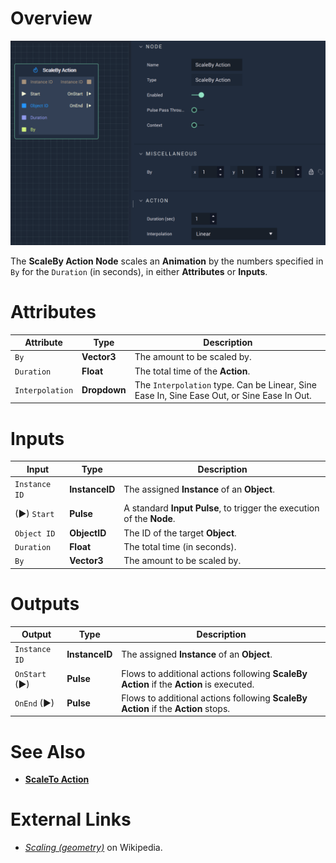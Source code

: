 # Overview

![The ScaleBy Action Node.](../../.gitbook/assets/scalebyaction.png)

The **ScaleBy Action Node** scales an **Animation** by the numbers specified in `By` for the `Duration` (in seconds), in either **Attributes** or **Inputs**.

# Attributes

|Attribute|Type|Description|
|---|---|---|
|`By`|**Vector3**| The amount to be scaled by.|
|`Duration`|**Float**|The total time of the **Action**.|
|`Interpolation`|**Dropdown**|The `Interpolation` type. Can be Linear, Sine Ease In, Sine Ease Out, or Sine Ease In Out.|

# Inputs

|Input|Type|Description|
|---|---|---|
|`Instance ID`| **InstanceID** | The assigned **Instance** of an **Object**.|
|(►) `Start`|**Pulse**|A standard **Input Pulse**, to trigger the execution of the **Node**.|
|`Object ID`|**ObjectID**|The ID of the target **Object**.|
|`Duration`|**Float**|The total time (in seconds).|
|`By`|**Vector3**| The amount to be scaled by.|

# Outputs

|Output|Type|Description|
|---|---|---|
|`Instance ID`|**InstanceID**|The assigned **Instance** of an **Object**.|
|`OnStart` (►)|**Pulse**|Flows to additional actions following **ScaleBy Action** if the **Action** is executed.|
|`OnEnd` (►)|**Pulse**|Flows to additional actions following **ScaleBy Action** if the **Action** stops.|


# See Also

* [**ScaleTo Action**](scaletoaction.md)

# External Links

* [*Scaling (geometry)*](https://en.wikipedia.org/wiki/Scaling_%28geometry%29) on Wikipedia.

